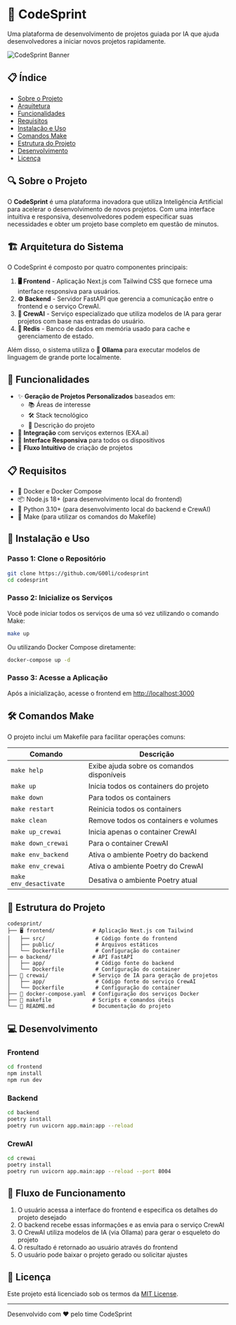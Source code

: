 # 🚀 CodeSprint

Uma plataforma de desenvolvimento de projetos guiada por IA que ajuda desenvolvedores a iniciar novos projetos rapidamente.

![CodeSprint Banner](https://via.placeholder.com/1200x300?text=CodeSprint)

## 📋 Índice
- [Sobre o Projeto](#-sobre-o-projeto)
- [Arquitetura](#-arquitetura-do-sistema)
- [Funcionalidades](#-funcionalidades)
- [Requisitos](#-requisitos)
- [Instalação e Uso](#-instalação-e-uso)
- [Comandos Make](#-comandos-make)
- [Estrutura do Projeto](#-estrutura-do-projeto)
- [Desenvolvimento](#-desenvolvimento)
- [Licença](#-licença)

## 🔍 Sobre o Projeto

O **CodeSprint** é uma plataforma inovadora que utiliza Inteligência Artificial para acelerar o desenvolvimento de novos projetos. Com uma interface intuitiva e responsiva, desenvolvedores podem especificar suas necessidades e obter um projeto base completo em questão de minutos.

## 🏗️ Arquitetura do Sistema

O CodeSprint é composto por quatro componentes principais:

1. **🖥️ Frontend** - Aplicação Next.js com Tailwind CSS que fornece uma interface responsiva para usuários.
2. **⚙️ Backend** - Servidor FastAPI que gerencia a comunicação entre o frontend e o serviço CrewAI.
3. **🧠 CrewAI** - Serviço especializado que utiliza modelos de IA para gerar projetos com base nas entradas do usuário.
4. **💾 Redis** - Banco de dados em memória usado para cache e gerenciamento de estado.

Além disso, o sistema utiliza o **🤖 Ollama** para executar modelos de linguagem de grande porte localmente.

## 🌟 Funcionalidades

- ✨ **Geração de Projetos Personalizados** baseados em:
  - 📚 Áreas de interesse
  - 🛠️ Stack tecnológico
  - 📝 Descrição do projeto
- 🔄 **Integração** com serviços externos (EXA.ai)
- 📱 **Interface Responsiva** para todos os dispositivos
- 🧩 **Fluxo Intuitivo** de criação de projetos

## 📋 Requisitos

- 🐳 Docker e Docker Compose
- 📦 Node.js 18+ (para desenvolvimento local do frontend)
- 🐍 Python 3.10+ (para desenvolvimento local do backend e CrewAI)
- 📄 Make (para utilizar os comandos do Makefile)

## 🚀 Instalação e Uso

### Passo 1: Clone o Repositório
```bash
git clone https://github.com/G00li/codesprint
cd codesprint
```

### Passo 2: Inicialize os Serviços
Você pode iniciar todos os serviços de uma só vez utilizando o comando Make:
```bash
make up
```

Ou utilizando Docker Compose diretamente:
```bash
docker-compose up -d
```

### Passo 3: Acesse a Aplicação
Após a inicialização, acesse o frontend em [http://localhost:3000](http://localhost:3000)

## 🛠️ Comandos Make

O projeto inclui um Makefile para facilitar operações comuns:

| Comando | Descrição |
|---------|-----------|
| `make help` | Exibe ajuda sobre os comandos disponíveis |
| `make up` | Inicia todos os containers do projeto |
| `make down` | Para todos os containers |
| `make restart` | Reinicia todos os containers |
| `make clean` | Remove todos os containers e volumes |
| `make up_crewai` | Inicia apenas o container CrewAI |
| `make down_crewai` | Para o container CrewAI |
| `make env_backend` | Ativa o ambiente Poetry do backend |
| `make env_crewai` | Ativa o ambiente Poetry do CrewAI |
| `make env_desactivate` | Desativa o ambiente Poetry atual |

## 📁 Estrutura do Projeto

```
codesprint/
├── 🖥️ frontend/            # Aplicação Next.js com Tailwind
│   ├── src/                # Código fonte do frontend
│   ├── public/             # Arquivos estáticos
│   └── Dockerfile          # Configuração do container
├── ⚙️ backend/             # API FastAPI
│   ├── app/                # Código fonte do backend
│   └── Dockerfile          # Configuração do container
├── 🧠 crewai/              # Serviço de IA para geração de projetos
│   ├── app/                # Código fonte do serviço CrewAI
│   └── Dockerfile          # Configuração do container
├── 📄 docker-compose.yaml  # Configuração dos serviços Docker
├── 📄 makefile             # Scripts e comandos úteis
└── 📄 README.md            # Documentação do projeto
```

## 💻 Desenvolvimento

### Frontend
```bash
cd frontend
npm install
npm run dev
```

### Backend
```bash
cd backend
poetry install
poetry run uvicorn app.main:app --reload
```

### CrewAI
```bash
cd crewai
poetry install
poetry run uvicorn app.main:app --reload --port 8004
```

## 🔄 Fluxo de Funcionamento

1. O usuário acessa a interface do frontend e especifica os detalhes do projeto desejado
2. O backend recebe essas informações e as envia para o serviço CrewAI
3. O CrewAI utiliza modelos de IA (via Ollama) para gerar o esqueleto do projeto
4. O resultado é retornado ao usuário através do frontend
5. O usuário pode baixar o projeto gerado ou solicitar ajustes

## 📄 Licença

Este projeto está licenciado sob os termos da [MIT License](LICENSE).

---

Desenvolvido com ❤️ pelo time CodeSprint
